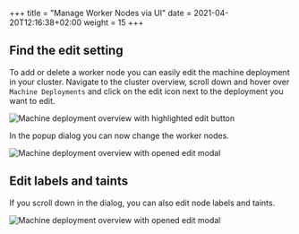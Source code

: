 +++
title = "Manage Worker Nodes via UI"
date = 2021-04-20T12:16:38+02:00
weight = 15
+++


## Find the edit setting

To add or delete a worker node you can easily edit the machine deployment in your cluster. Navigate to the cluster overview, scroll down and hover over `Machine Deployments` and click on the edit icon next to the deployment you want to edit.

![Machine deployment overview with highlighted edit button](/img/kubermatic/main/ui/md_edit.png?classes=shadow,border "Machine deployment overview with highlighted edit button")

In the popup dialog you can now change the worker nodes.

![Machine deployment overview with opened edit modal](/img/kubermatic/main/ui/md_edit_dialog1.png?height=350px&classes=shadow,border "Machine deployment overview with opened edit modal")

## Edit labels and taints

If you scroll down in the dialog, you can also edit node labels and taints.

![Machine deployment overview with opened edit modal](/img/kubermatic/main/ui/md_edit_dialog2.png?height=350px&classes=shadow,border "Machine deployment overview with opened edit modal")
